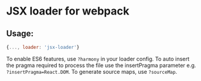 # JSX loader for webpack

## Usage:

```js
{..., loader: 'jsx-loader'}
```

To enable ES6 features, use `?harmony` in your loader config. To auto insert the pragma required to process the file use the insertPragma parameter e.g. `?insertPragma=React.DOM`. To generate source maps, use `?sourceMap`.
